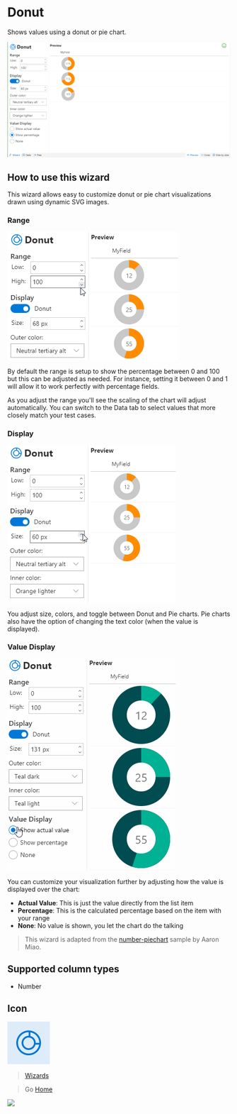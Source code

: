 # Donut

Shows values using a donut or pie chart.

![Donut Wizard](../assets/WizardDonut.png)

## How to use this wizard

This wizard allows easy to customize donut or pie chart visualizations drawn using dynamic SVG images.

### Range

![Donut Wizard adjusting the Range](../assets/WizardDonut_Range.gif)

By default the range is setup to show the percentage between 0 and 100 but this can be adjusted as needed. For instance, setting it between 0 and 1 will allow it to work perfectly with percentage fields.

As you adjust the range you'll see the scaling of the chart will adjust automatically. You can switch to the Data tab to select values that more closely match your test cases.

### Display

![Donut Wizard adjusting the Display](../assets/WizardDonut_Display.gif)

You adjust size, colors, and toggle between Donut and Pie charts. Pie charts also have the option of changing the text color (when the value is displayed).

### Value Display

![Donut Wizard adjusting the Value Display](../assets/WizardDonut_ValueDisplay.gif)

You can customize your visualization further by adjusting how the value is displayed over the chart:

- **Actual Value**: This is just the value directly from the list item
- **Percentage**: This is the calculated percentage based on the item with your range
- **None**: No value is shown, you let the chart do the talking

> This wizard is adapted from the [number-piechart](https://github.com/SharePoint/sp-dev-column-formatting/tree/master/samples/number-piechart) sample by Aaron Miao.

## Supported column types
- Number

## Icon

![Icon](../assets/icons/DonutChart.png)

> [Wizards](./index.md)

> Go [Home](../index.md)

![](https://telemetry.sharepointpnp.com/sp-dev-solutions/solutions/ColumnFormatter/wiki/Wizards/Donut)